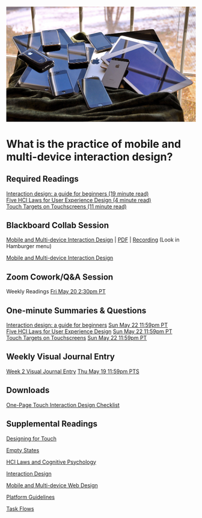 ![Multiple Mobile Devices](images/16230041026_d438eb2482_k.jpg ':class=banner-image')

# What is the practice of mobile and multi-device interaction design?

## Required Readings  
[Interaction design: a guide for beginners (19 minute read)](https://uxplanet.org/interaction-design-a-guide-for-beginners-32ff2364b53f)  
[Five HCI Laws for User Experience Design (4 minute read)](https://measuringu.com/hci-laws/)  
[Touch Targets on Touchscreens (11 minute read)](https://www.nngroup.com/articles/touch-target-size/)  

## Blackboard Collab Session
[Mobile and Multi-device Interaction Design](https://docs.google.com/presentation/d/e/2PACX-1vT9zeaGixe0yAH3Ih8GTN8215rzX5-OcYTLOdaW2x1cywIlS_XvWMb9O0ALSfg4YWwquxW3l05WrDHu/pub?start=false&loop=false&delayms=3000) | [PDF](https://canvas.sfu.ca/courses/69678/files/folder/Downloads/Slides%20PDFs/Mini-Lectures%20and%20Activities/Week-02) | [Recording](https://canvas.sfu.ca/courses/69678/external_tools/3544) (Look in Hamburger <i class="fa fa-bars"></i> menu)

<a class="embedly-card" data-card-controls="0" data-card-align="left" data-card-width="100%" href="https://docs.google.com/presentation/d/1iyQ-InccasSeB6t82BwMxxa5kC244v2mfDNgEebPpWA/edit?usp=sharing">Mobile and Multi-device Interaction Design</a>

## Zoom Cowork/Q&A Session
Weekly Readings <span class='badge'> [Fri May 20 2:30pm PT](https://www.timeanddate.com/worldclock/fixedtime.html?msg=CMPT-363+Zoom+Cowork%2FQ%26A+Session&iso=20220520T1430&p1=256&am=50)</span>

## One-minute Summaries & Questions
[Interaction design: a guide for beginners](https://canvas.sfu.ca/courses/69678/assignments/751339) <span class='badge'> [Sun May 22 11:59pm PT](https://www.timeanddate.com/worldclock/fixedtime.html?msg=One-minute+Summaries+for+Week+2+Due+Date&iso=20220522T235900&p1=256)</span>  
[Five HCI Laws for User Experience Design](https://canvas.sfu.ca/courses/69678/assignments/751340) <span class='badge'> [Sun May 22 11:59pm PT](https://www.timeanddate.com/worldclock/fixedtime.html?msg=One-minute+Summaries+for+Week+2+Due+Date&iso=20220522T235900&p1=256)</span>  
[Touch Targets on Touchscreens](https://canvas.sfu.ca/courses/69678/assignments/751335) <span class='badge'> [Sun May 22 11:59pm PT](https://www.timeanddate.com/worldclock/fixedtime.html?msg=One-minute+Summaries+for+Week+2+Due+Date&iso=20220522T235900&p1=256)</span>  

## Weekly Visual Journal Entry
[Week 2 Visual Journal Entry](https://canvas.sfu.ca/courses/69678/assignments/751351) <span class='badge'> [Thu May 19 11:59pm PTS](https://www.timeanddate.com/worldclock/fixedtime.html?msg=CMPT-363+Week+2+Visual+Journal+Entry+Due+Date&iso=20220519T235900)</span>  

## Downloads
[One-Page Touch Interaction Design Checklist](https://canvas.sfu.ca/courses/69678/files/folder/Downloads/Touch%20Interaction%20Checklist)  

## Supplemental Readings

[Designing for Touch](ux-techniques-guide/02.what-is-the-practice-of-multidevice-interaction-design/designing-for-touch.md ':include')

[Empty States](ux-techniques-guide/02.what-is-the-practice-of-multidevice-interaction-design/empty-states.md ':include')

[HCI Laws and Cognitive Psychology](ux-techniques-guide/02.what-is-the-practice-of-multidevice-interaction-design/hci-laws.md ':include')

[Interaction Design](ux-techniques-guide/02.what-is-the-practice-of-multidevice-interaction-design/interaction-design.md ':include')

[Mobile and Multi-device Web Design](ux-techniques-guide/02.what-is-the-practice-of-multidevice-interaction-design/mobile-and-multidevice-web-design.md ':include')

[Platform Guidelines ](ux-techniques-guide/02.what-is-the-practice-of-multidevice-interaction-design/platform-guidelines.md ':include')

[Task Flows](ux-techniques-guide/03.how-to-understand-and-communicate-peoples-needs-and-behaviours/task-flows.md ':include')
